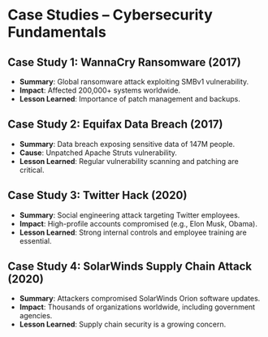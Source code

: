 # Case Studies – Cybersecurity Fundamentals

## Case Study 1: WannaCry Ransomware (2017)
- **Summary**: Global ransomware attack exploiting SMBv1 vulnerability.
- **Impact**: Affected 200,000+ systems worldwide.
- **Lesson Learned**: Importance of patch management and backups.

## Case Study 2: Equifax Data Breach (2017)
- **Summary**: Data breach exposing sensitive data of 147M people.
- **Cause**: Unpatched Apache Struts vulnerability.
- **Lesson Learned**: Regular vulnerability scanning and patching are critical.

## Case Study 3: Twitter Hack (2020)
- **Summary**: Social engineering attack targeting Twitter employees.
- **Impact**: High-profile accounts compromised (e.g., Elon Musk, Obama).
- **Lesson Learned**: Strong internal controls and employee training are essential.

## Case Study 4: SolarWinds Supply Chain Attack (2020)
- **Summary**: Attackers compromised SolarWinds Orion software updates.
- **Impact**: Thousands of organizations worldwide, including government agencies.
- **Lesson Learned**: Supply chain security is a growing concern.
